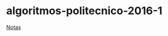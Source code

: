 # algoritmos-politecnico-2016-1
[Notas](https://docs.google.com/spreadsheets/d/1nwu-XgLani9g6zFJR2_T1_Mv_9yBBkQV1qeaOzSRYSk/edit?usp=sharing)
